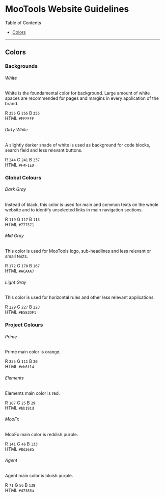 MooTools Website Guidelines
==============

Table of Contents

* [Colors](#colors)


* * *

Colors
-------------

### Backgrounds

###### White

White is the foundamental color for background.
Large amount of white spaces are recommended for pages and margins in every application of the brand.

R `255` G `255` B `255`  
HTML `#FFFFFF`

###### Dirty White

A slightly darker shade of white is used as background for code blocks, search field and less relevant buttons.

R `244` G `241` B `237`  
HTML `#F4F1ED`

### Global Colours

###### Dark Gray

Instead of black, this color is used for main and common texts on the whole website and to identify unselected links in main navigation sections.

R `119` G `117` B `113`  
HTML `#777571`

###### Mid Gray

This color is used for MooTools logo, sub-headlines and less relevant or small texts.

R `172` G `170` B `167`  
HTML `#ACAAA7`

###### Light Gray

This color is used for horizontal rules and other less relevant applications.

R `229` G `227` B `223`  
HTML `#E5E3DF1`

### Project Colours

###### Prime

Prime main color is orange.

R `235` G `111` B `20`  
HTML `#eb6f14`

###### Elements

Elements main color is red.

R `187` G `25` B `29`  
HTML `#bb191d`

###### MooFx

MooFx main color is reddish purple.

R `141` G `46` B `133`  
HTML `#8d2e85`

###### Agent

Agent main color is bluish purple.

R `71` G `56` B `138`  
HTML `#47388a`
